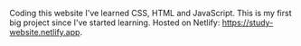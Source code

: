 
Coding this website I've learned CSS, HTML and JavaScript. 
This is my first big project since I've started learning.
Hosted on Netlify: https://study-website.netlify.app.
